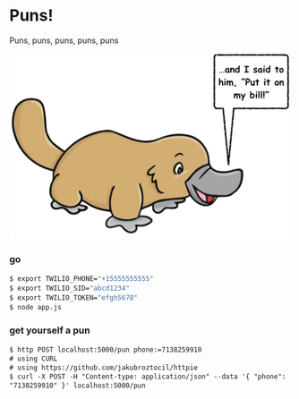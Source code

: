 # Puns!

Puns, puns, puns, puns, puns


![](./public/img/platypus-quote.png)


### go
```bash
$ export TWILIO_PHONE="+15555555555"
$ export TWILIO_SID="abcd1234"
$ export TWILIO_TOKEN="efgh5678"
$ node app.js
```

### get yourself a pun
```$
$ http POST localhost:5000/pun phone:=7138259910
# using CURL
# using https://github.com/jakubroztocil/httpie
$ curl -X POST -H "Content-type: application/json" --data '{ "phone": "7138259910" }' localhost:5000/pun
```

